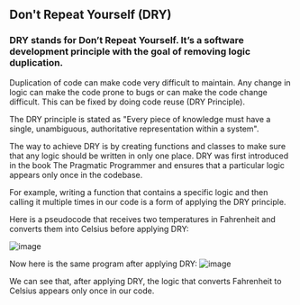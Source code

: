 <h2>Don't Repeat Yourself (DRY)</h2>
<h3>DRY stands for Don’t Repeat Yourself. It’s a software development principle with the goal of removing logic duplication.</h3>

Duplication of code can make code very difficult to maintain. Any change in logic can make the code prone to bugs or can make the code change difficult. This can be fixed by doing code reuse (DRY Principle).

The DRY principle is stated as "Every piece of knowledge must have a single, unambiguous, authoritative representation within a system".

The way to achieve DRY is by creating functions and classes to make sure that any logic should be written in only one place.
DRY was first introduced in the book The Pragmatic Programmer and ensures that a particular logic appears only once in the codebase.

For example, writing a function that contains a specific logic and then calling it multiple times in our code is a form of applying the DRY principle.

Here is a pseudocode that receives two temperatures in Fahrenheit and converts them into Celsius before applying DRY:

![image](https://github.com/sonalikhedkar/Project1/assets/110111616/46ec181b-ec73-459a-b0ff-195c59bc3e13)

Now here is the same program after applying DRY:
![image](https://github.com/sonalikhedkar/Project1/assets/110111616/4ff382c9-cf19-45a0-83e8-469898065139)

We can see that, after applying DRY, the logic that converts Fahrenheit to Celsius appears only once in our code.

